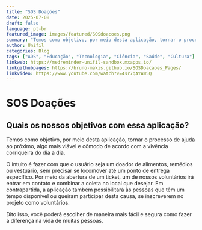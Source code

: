 ```yaml
---
title: "SOS Doações"
date: 2025-07-08
draft: false
language: pt-br
featured_image: images/featured/SOSdoacoes.png
summary: "Temos como objetivo, por meio desta aplicação, tornar o processo de ajuda ao próximo, algo mais viável e cômodo de acordo com a vivencia corriqueira do dia a dia."
author: Unifil
categories: Blog
tags: ["ADS", "Educação", "Tecnologia", "Ciência", "Saúde", "Cultura"]
linkweb: https://medreminder-unifil-sandbox.mxapps.io/
linkgithubpages: https://bruno-makis.github.io/SOSDoacaoes_Pages/
linkvideo: https://www.youtube.com/watch?v=4sr7qAYAW5Q
---
```




# SOS Doações

## Quais os nossos objetivos com essa aplicação?

Temos como objetivo, por meio desta aplicação, tornar o processo de ajuda ao próximo, algo mais viável e cômodo de acordo com a vivência corriqueira do dia a dia.

O intuito é fazer com que o usuário seja um doador de alimentos, remédios ou vestuário, sem precisar se locomover até um ponto de entrega específico. Por meio da abertura de um ticket, um de nossos voluntários irá entrar em contato e combinar a coleta no local que desejar. Em contrapartida, a aplicação também possibilitará às pessoas que têm um tempo disponível ou queiram participar desta causa, se inscreverem no projeto como voluntários.

Dito isso, você poderá escolher de maneira mais fácil e segura como fazer a diferença na vida de muitas pessoas.

